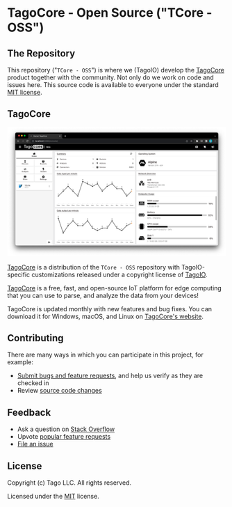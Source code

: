 # TagoCore - Open Source ("TCore - OSS")

## The Repository

This repository ("`TCore - OSS`") is where we (TagoIO) develop the [TagoCore](https://tagocore.com) product together with the community. Not only do we work on code and issues here. This source code is available to everyone under the standard [MIT license](https://github.com/tago-io/tcore/blob/main/LICENSE).

## TagoCore

<p align="center">
  <img alt="TagoCore in action" src="./.github/main-screenshot.png">
</p>

[TagoCore](https://tagocore.com) is a distribution of the `TCore - OSS` repository with TagoIO-specific customizations released under a copyright license of [TagoIO](https://tago.io).

[TagoCore](https://tagocore.com) is a free, fast, and open-source IoT platform for edge computing that you can use to parse, and analyze the data from your devices!

TagoCore is updated monthly with new features and bug fixes. You can download it for Windows, macOS, and Linux on [TagoCore's website](https://tagocore.com/#download).

## Contributing

There are many ways in which you can participate in this project, for example:

* [Submit bugs and feature requests](https://github.com/tago-io/tcore/issues), and help us verify as they are checked in
* Review [source code changes](https://github.com/tago-io/tcore/pulls)

## Feedback

* Ask a question on [Stack Overflow](https://stackoverflow.com/questions/tagged/tcore)
* Upvote [popular feature requests](https://github.com/tago-io/tcore/issues?q=is%3Aopen+is%3Aissue+label%3Afeature-request+sort%3Areactions-%2B1-desc)
* [File an issue](https://github.com/tago-io/tcore/issues)

## License

Copyright (c) Tago LLC. All rights reserved.

Licensed under the [MIT](LICENSE) license.
